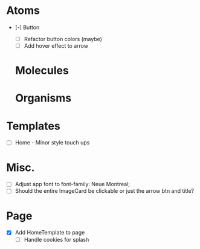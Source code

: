 # Atoms
- [-] Button
  - [ ] Refactor button colors (maybe)
  - [ ] Add hover effect to arrow

  # Molecules

  # Organisms

# Templates
- [ ] Home - Minor style touch ups

# Misc.
- [ ] Adjust app font to font-family: Neue Montreal;
- [ ] Should the entire ImageCard be clickable or just the arrow btn and title?

# Page
- [x] Add HomeTemplate to page
  - [ ] Handle cookies for splash

